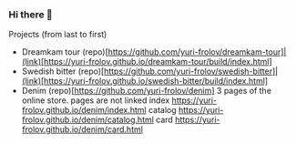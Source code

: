 ### Hi there 👋
Projects (from last to first)
- Dreamkam tour (repo)[https://github.com/yuri-frolov/dreamkam-tour]|(link)[https://yuri-frolov.github.io/dreamkam-tour/build/index.html]
- Swedish bitter (repo)[https://github.com/yuri-frolov/swedish-bitter]|(link)[https://yuri-frolov.github.io/swedish-bitter/build/index.html]
- Denim (repo)[https://github.com/yuri-frolov/denim]
    3 pages of the online store. pages are not linked
    index https://yuri-frolov.github.io/denim/index.html
    catalog https://yuri-frolov.github.io/denim/catalog.html
    card https://yuri-frolov.github.io/denim/card.html
<!--
**yuri-frolov/yuri-frolov** is a ✨ _special_ ✨ repository because its `README.md` (this file) appears on your GitHub profile.

Here are some ideas to get you started:

- 🔭 I’m currently working on ...
- 🌱 I’m currently learning ...
- 👯 I’m looking to collaborate on ...
- 🤔 I’m looking for help with ...
- 💬 Ask me about ...
- 📫 How to reach me: ...
- 😄 Pronouns: ...
- ⚡ Fun fact: ...
-->
